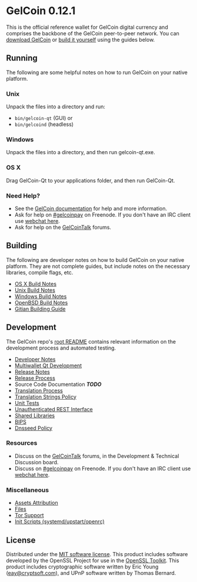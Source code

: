 GelCoin 0.12.1
=====================

This is the official reference wallet for GelCoin digital currency and comprises the backbone of the GelCoin peer-to-peer network. You can [download GelCoin](https://www.gelcoin.org/downloads/) or [build it yourself](#building) using the guides below.

Running
---------------------
The following are some helpful notes on how to run GelCoin on your native platform.

### Unix

Unpack the files into a directory and run:

- `bin/gelcoin-qt` (GUI) or
- `bin/gelcoind` (headless)

### Windows

Unpack the files into a directory, and then run gelcoin-qt.exe.

### OS X

Drag GelCoin-Qt to your applications folder, and then run GelCoin-Qt.

### Need Help?

* See the [GelCoin documentation](https://gelcoinpay.atlassian.net/wiki/display/DOC)
for help and more information.
* Ask for help on [#gelcoinpay](http://webchat.freenode.net?channels=gelcoinpay) on Freenode. If you don't have an IRC client use [webchat here](http://webchat.freenode.net?channels=gelcoinpay).
* Ask for help on the [GelCoinTalk](https://gelcointalk.org/) forums.

Building
---------------------
The following are developer notes on how to build GelCoin on your native platform. They are not complete guides, but include notes on the necessary libraries, compile flags, etc.

- [OS X Build Notes](build-osx.md)
- [Unix Build Notes](build-unix.md)
- [Windows Build Notes](build-windows.md)
- [OpenBSD Build Notes](build-openbsd.md)
- [Gitian Building Guide](gitian-building.md)

Development
---------------------
The GelCoin repo's [root README](/README.md) contains relevant information on the development process and automated testing.

- [Developer Notes](developer-notes.md)
- [Multiwallet Qt Development](multiwallet-qt.md)
- [Release Notes](release-notes.md)
- [Release Process](release-process.md)
- Source Code Documentation ***TODO***
- [Translation Process](translation_process.md)
- [Translation Strings Policy](translation_strings_policy.md)
- [Unit Tests](unit-tests.md)
- [Unauthenticated REST Interface](REST-interface.md)
- [Shared Libraries](shared-libraries.md)
- [BIPS](bips.md)
- [Dnsseed Policy](dnsseed-policy.md)

### Resources
* Discuss on the [GelCoinTalk](https://gelcointalk.org/) forums, in the Development & Technical Discussion board.
* Discuss on [#gelcoinpay](http://webchat.freenode.net/?channels=gelcoinpay) on Freenode. If you don't have an IRC client use [webchat here](http://webchat.freenode.net/?channels=gelcoinpay).

### Miscellaneous
- [Assets Attribution](assets-attribution.md)
- [Files](files.md)
- [Tor Support](tor.md)
- [Init Scripts (systemd/upstart/openrc)](init.md)

License
---------------------
Distributed under the [MIT software license](http://www.opensource.org/licenses/mit-license.php).
This product includes software developed by the OpenSSL Project for use in the [OpenSSL Toolkit](https://www.openssl.org/). This product includes
cryptographic software written by Eric Young ([eay@cryptsoft.com](mailto:eay@cryptsoft.com)), and UPnP software written by Thomas Bernard.
